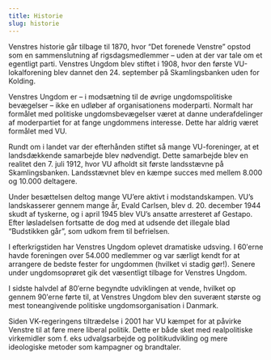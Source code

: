 ```yaml
---
title: Historie
slug: historie
---
```


Venstres historie går tilbage til 1870, hvor “Det forenede Venstre” opstod som en sammenslutning af rigsdagsmedlemmer – uden at der var tale om et egentligt parti. Venstres Ungdom blev stiftet i 1908, hvor den første VU-lokalforening blev dannet den 24. september på Skamlingsbanken uden for Kolding.

Venstres Ungdom er – i modsætning til de øvrige ungdomspolitiske bevægelser – ikke en udløber af organisationens moderparti. Normalt har formålet med politiske ungdomsbevægelser været at danne underafdelinger af moderpartiet for at fange ungdommens interesse. Dette har aldrig været formålet med VU.

Rundt om i landet var der efterhånden stiftet så mange VU-foreninger, at et landsdækkende samarbejde blev nødvendigt. Dette samarbejde blev en realitet den 7. juli 1912, hvor VU afholdt sit første landsstævne på Skamlingsbanken. Landsstævnet blev en kæmpe succes med mellem 8.000 og 10.000 deltagere.

Under besættelsen deltog mange VU’ere aktivt i modstandskampen. VU’s landskasserer gennem mange år, Evald Carlsen, blev d. 20. december 1944 skudt af tyskerne, og i april 1945 blev VU’s ansatte arresteret af Gestapo. Efter løsladelsen fortsatte de dog med at udsende det illegale blad “Budstikken går”, som udkom frem til befrielsen.

I efterkrigstiden har Venstres Ungdom oplevet dramatiske udsving. I 60′erne havde foreningen over 54.000 medlemmer og var særligt kendt for at arrangere de bedste fester for ungdommen (hvilket vi stadig gør!). Senere under ungdomsoprøret gik det væsentligt tilbage for Venstres Ungdom.

I sidste halvdel af 80′erne begyndte udviklingen at vende, hvilket op gennem 90′erne førte til, at Venstres Ungdom blev den suverænt største og mest toneangivende politiske ungdomsorganisation i Danmark.

Siden VK-regeringens tiltrædelse i 2001 har VU kæmpet for at påvirke Venstre til at føre mere liberal politik. Dette er både sket med realpolitiske virkemidler som f. eks udvalgsarbejde og politikudvikling og mere ideologiske metoder som kampagner og brandtaler.